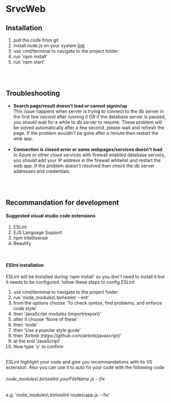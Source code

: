 # SrvcWeb

<h2>Installation</h2>
<p>
<ol>
<li>pull the code from git</li>
<li>install node.js on your system <span> <a href="https://nodejs.org/en/download/"> link </a></span> </span> </li>
<li>use cmd/terminal to navigate to the project folder</li>
<li>run 'npm install'</li>
<li>run 'npm start'</li>
</ol>
</p>
<br>
<br>
<h2>Troubleshooting</h2>
<ul>
  <li><strong>Search page/result doesn't load or cannot signin/up</strong></li>
  This issue happens when server is trying to connect to the db server in the first few second after running it
  OR if the database server is paused, you should wait for a while to db server to resume.
  These problem will be solved automatically after a few second, please wait and refresh the page.
  If the problem wouldn't be gone after a minute then restart the web app.
<br>
<br>
  <li><strong>Connection is closed error or some webpages/services doesn't load</strong/></li>
  In Azure or other cloud services with firewall enabled database servers, you should add your IP address in the firewall whitelist and restart the web app.
  If the problem doesn't resolved then check the db server addresses and credentials.
</ul>    
<br>
<br>
<h2>Recommandation for development</h2>
<p>
<h4>Suggested visual studio code extensions</h4>
<ol>
<li>ESLint</li>
<li>EJS Language Support</li>
<li>npm intellisense</li>
<li>Beautify</li>
</ol>
<br>
<h4>ESlint installation</h4>
ESLint will be installed during 'npm install' so you don't need to install it but it needs to be configured.
follow these steps to config ESLint
<ol>
<li>use cmd/terminal to navigate to the project folder</li>
<li>run 'node_modules\.bin\eslint --init'</li>
<li>from the options choose 'To check syntax, find problems, and enforce code style'</li>
<li>then 'JavaScript modules (import/export)'</li>
<li>after it choose 'None of these'</li>
<li>then 'node'</li>
<li>then 'Use a popular style guide'</li>
<li>then 'Airbnb (https://github.com/airbnb/javascript)'</li>
<li>at the end 'JavaScript'</li>
<li>Now type 'y' to confirm</li>
</ol>
<br>
ESLint highlight your code and give you recommandations with its VS extension.
Also you can use it to auto fix your code with the following code
<h6>node_modules\.bin\eslint yourFileName.js --fix</h6>
e.g: 'node_modules\.bin\eslint routes\app.js --fix'
</p>

